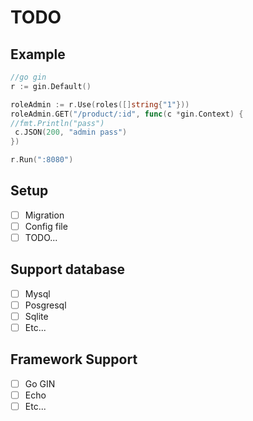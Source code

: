 # TODO

## Example

```go
//go gin
r := gin.Default()

roleAdmin := r.Use(roles([]string{"1"}))
roleAdmin.GET("/product/:id", func(c *gin.Context) {
//fmt.Println("pass")
 c.JSON(200, "admin pass")
})

r.Run(":8080")

```

## Setup
- [ ] Migration
- [ ] Config file
- [ ] TODO...

## Support database
- [ ] Mysql
- [ ] Posgresql
- [ ] Sqlite
- [ ] Etc...

## Framework Support
- [ ] Go GIN
- [ ] Echo
- [ ] Etc...